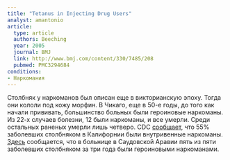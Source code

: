 ```yaml
---
title: "Tetanus in Injecting Drug Users"
analyst: amantonio
article:
  type: article
  authors: Beeching
  year: 2005
  journal: BMJ
  link: http://www.bmj.com/content/330/7485/208
  pubmed: PMC3294684
conditions:
- Наркомания
---
```


Столбняк у наркоманов был описан еще в викторианскую эпоху. Тогда они кололи под кожу морфин.
В Чикаго, еще в 50-е годы, до того как начали прививать, большинство больных были героиновые наркоманы. Из 22-х случаев болезни, 12 были наркоманы, и все умерли. Среди остальных раненых умерли лишь четверо.
CDC [сообщает](https://www.cdc.gov/mmwr/preview/mmwrhtml/00051456.htm), что 55% заболевших столбняком в Калифорнии были внутривенные наркоманы.
[Здесь](https://www.ncbi.nlm.nih.gov/pubmed/17261932) сообщается, что в больнице в Саудовской Аравии пять из пяти заболевших столбняком за три года были героиновыми наркоманами.
